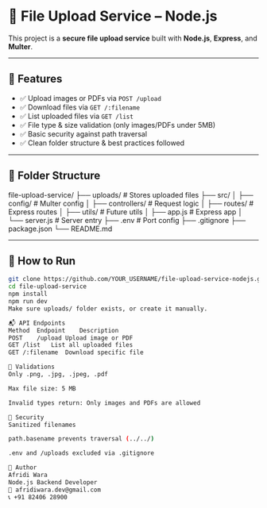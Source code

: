 # 📂 File Upload Service – Node.js 

This project is a **secure file upload service** built with **Node.js**, **Express**, and **Multer**.

---

## 📌 Features

- ✅ Upload images or PDFs via `POST /upload`
- ✅ Download files via `GET /:filename`
- ✅ List uploaded files via `GET /list`
- ✅ File type & size validation (only images/PDFs under 5MB)
- ✅ Basic security against path traversal
- ✅ Clean folder structure & best practices followed

---

## 📁 Folder Structure

file-upload-service/
├── uploads/ # Stores uploaded files
├── src/
│ ├── config/ # Multer config
│ ├── controllers/ # Request logic
│ ├── routes/ # Express routes
│ ├── utils/ # Future utils
│ ├── app.js # Express app
│ └── server.js # Server entry
├── .env # Port config
├── .gitignore
├── package.json
└── README.md

---

## 🚀 How to Run

```bash
git clone https://github.com/YOUR_USERNAME/file-upload-service-nodejs.git
cd file-upload-service
npm install
npm run dev
Make sure uploads/ folder exists, or create it manually.

📬 API Endpoints
Method	Endpoint	Description
POST	/upload	Upload image or PDF
GET	/list	List all uploaded files
GET	/:filename	Download specific file

🧪 Validations
Only .png, .jpg, .jpeg, .pdf

Max file size: 5 MB

Invalid types return: Only images and PDFs are allowed

🔐 Security
Sanitized filenames

path.basename prevents traversal (../../)

.env and /uploads excluded via .gitignore

🙌 Author
Afridi Wara
Node.js Backend Developer
📧 afridiwara.dev@gmail.com
📞 +91 82406 28900